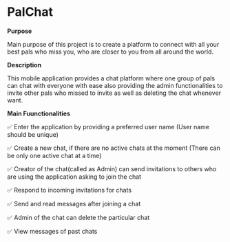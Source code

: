 # PalChat

**Purpose**

Main purpose of this project is to create a platform to connect with all your best pals who miss you, who are closer to you from all around the world.

**Description**

This mobile application provides a chat platform where one group of pals can chat with everyone with ease also providing the admin functionalities to invite other pals who missed to invite as well as deleting the chat whenever want.

**Main Fuunctionalities**

✅ Enter the application by providing a preferred user name (User name should be unique)

✅ Create a new chat, if there are no active chats at the moment (There can be only one active chat at a time)

✅ Creator of the chat(called as Admin) can send invitations to others who are using the application asking to join the chat

✅ Respond to incoming invitations for chats

✅ Send and read messages after joining a chat

✅ Admin of the chat can delete the particular chat

✅ View messages of past chats

